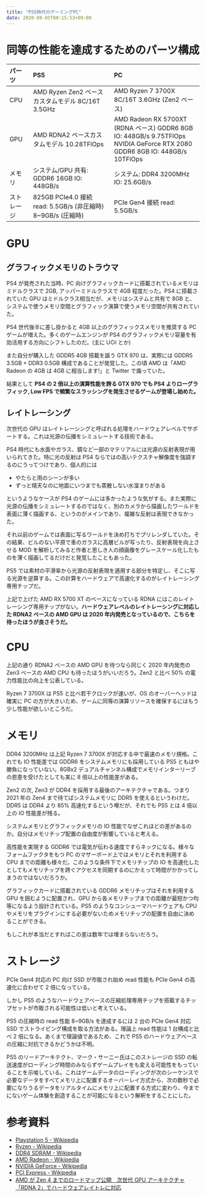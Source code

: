 ```yaml
---
title: "PS5時代のゲーミングPC"
date: 2020-08-05T00:15:53+09:00
---
```


# 同等の性能を達成するためのパーツ構成

| パーツ     | PS5                                                          | PC                                                                                                                              |
| :--------- | :----------------------------------------------------------- | :------------------------------------------------------------------------------------------------------------------------------ |
| CPU        | AMD Ryzen Zen2 ベースカスタムモデル 8C/16T 3.5GHz            | AMD Ryzen 7 3700X 8C/16T 3.6GHz (Zen2 ベース)                                                                                   |
| GPU        | AMD RDNA2 ベースカスタムモデル 10.28TFlOps                   | AMD Radeon RX 5700XT (RDNA ベース) GDDR6 8GB IO: 448GB/s 9.75TFlOps<br />NVIDIA GeForce RTX 2080 GDDR6 8GB IO: 448GB/s 10TFlOps |
| メモリ     | システム/GPU 共有: GDDR6 16GB IO: 448GB/s                    | システム: DDR4 3200MHz IO: 25.6GB/s                                                                                             |
| ストレージ | 825GB PCIe4.0 接続 read: 5.5GB/s (非圧縮時) 8~9GB/s (圧縮時) | PCIe Gen4 接続 read: 5.5GB/s                                                                                                    |

# GPU

## グラフィックメモリのトラウマ

PS4 が発売された当時、PC 向けグラフィックカードに搭載されているメモリはミドルクラスで 2GB, アッパーミドルクラスで 4GB 程度だった。PS4 に搭載されていた GPU はミドルクラス相当だが、メモリはシステムと共有で 8GB と、システムで使うメモリ空間とグラフィック演算で使うメモリ空間が共有されていた。

PS4 世代後半に差し掛かると 4GB 以上のグラフィックスメモリを推奨する PC ゲームが増えた。多くのゲームエンジンが PS4 のグラフィックメモリ容量を有効活用する方向にシフトしたのだ。(主に U○i とか)

また自分が購入した GDDR5 4GB 搭載を謳う GTX 970 は、実際には GDDR5 3.5GB + DDR3 0.5GB 構成であることが発覚した。この頃 AMD は「AMD Radeon の 4GB は 4GB に相当します!」と Twitter で煽っていた。

結果として **PS4 の 2 倍以上の演算性能を誇る GTX 970 でも PS4 よりローグラフィック, Low FPS で頻繁なスラッシングを発生させるゲームが登場し始めた。**

## レイトレーシング

次世代の GPU はレイトレーシングと呼ばれる処理をハードウェアレベルでサポートする。これは光源の伝播をシミュレートする技術である。

PS4 時代にも水面やガラス、鏡など一部のマテリアルには光源の反射表現が用いられてきた。特に光の反射は PS4 ならではの高いテクスチャ解像度を強調するのにうってつけであり、個人的には

-   やたらと雨のシーンが多い
-   ずっと晴天なのに地面にいつまでも蒸散しない水溜まりがある

というようなケースが PS4 のゲームには多かったような気がする。また実際に光源の伝播をシミュレートするのではなく、別のカメラから描画したワールドを表面に薄く描画する、というのがメインであり、複雑な反射は表現できなかった。

それ以前のゲームでは表面に写るワールドを決め打ちでプリレンダしていた。その結果、ビルのない平原で車のガラスに高層ビルが写ったり、反射表現を向上させる MOD を解析してみると作者と思しき人の顔画像をグレースケール化したものを薄く描画してるだけだと発覚したこともあった。

PS5 では素材の平滑率から光源の反射表現を適用する部分を特定し、そこに写る光源を逆算する。この計算をハードウェアで高速化するのがレイトレーシング専用チップだ。

上記で上げた AMD RX 5700 XT のベースになっている RDNA にはこのレイトレーシング専用チップがない。**ハードウェアレベルのレイトレーシングに対応した RDNA2 ベースの AMD GPU は 2020 年内発売となっているので、こちらを待ったほうが良さそうだ。**

# CPU

上記の通り RDNA2 ベースの AMD GPU を待つなら同じく 2020 年内発売の Zen3 ベースの AMD CPU も待ったほうがいいだろう。Zen2 と比べ 50% の電力性能比の向上を公表している。

Ryzen 7 3700X は PS5 と比べ若干クロックが速いが、OS のオーバーヘッドは確実に PC の方が大きいため、ゲームに同等の演算リソースを確保するにはもう少し性能が欲しいところだ。

# メモリ

DDR4 3200MHz は上記 Ryzen 7 3700X が対応する中で最速のメモリ規格。これでも IO 性能差では GDDR6 をシステムメモリにも採用している PS5 ともはや勝負になっていない。8GBx2 デュアルチャンネル構成でメモリインターリーブの恩恵を受けたとしても実に 8 倍以上の性能差がある。

Zen2 の次, Zen3 が DDR4 を採用する最後のアーキテクチャである。つまり 2021 年の Zen4 まで待てばシステムメモリに DDR5 を使えるというわけだ。DDR5 は DDR4 より 85% 高速化するという噂だが、それでも PS5 とは 4 倍以上の IO 性能差が残る。

システムメモリとグラフィックメモリの IO 性能でなぜこれほどの差があるのか。自分はメモリチップ配置の自由度が影響していると考える。

高性能を実現する GDDR6 では電気が伝わる速度ですらネックになる。様々なフォームファクタをもつ PC のマザーボード上ではメモリとそれを利用する CPU までの距離も様々だ。このような条件下でメモリチップの IO を高速化したとしてもメモリチップを跨ぐアクセスを同期するのにかえって時間がかかってしまうのではないだろうか。

グラフィックカードに搭載されている GDDR6 メモリチップはそれを利用する GPU を囲むように配置され、GPU から各メモリチップまでの距離が最短かつ均等になるよう設計されている。PS5 のようなコンシューマハードウェアも CPU やメモリをプラグインにする必要がないためメモリチップの配置を自由に決めることができる。

もしこれが本当だとすればこの差は数年では埋まらないだろう。

# ストレージ

PCIe Gen4 対応の PC 向け SSD が市販され始め read 性能も PCIe Gen4 の高速化に合わせて 2 倍になっている。

しかし PS5 のようなハードウェアベースの圧縮処理専用チップを搭載するチップセットが市販される可能性は低いと考えている。

PS5 の圧縮時の read 性能 8~9GB/s を達成するには 2 台の PCIe Gen4 対応 SSD でストライピング構成を取る方法がある。理論上 read 性能は 1 台構成と比べ 2 倍になる。あくまで理論値であるため、これで PS5 のハードウェアベースの圧縮に対抗できるかどうかは不明。

PS5 のリードアーキテクト、マーク・サーニー氏はこのストレージの SSD の転送速度がローディング時間のみならずゲームプレイをも変える可能性をもっていることを示唆している。これはゲームデータのローディングが次のシーケンスで必要なデータをすべてメモリ上に配置するオーバーレイ方式から、次の数秒で必要になりうるデータをリアルタイムにメモリ上に配置する方式に変わり、今までにないゲーム体験を創造することが可能になるという解釈をすることにした。

# 参考資料

-   [Playstation 5 - Wikipedia](https://ja.wikipedia.org/wiki/PlayStation_5)
-   [Ryzen - Wikipedia](https://ja.wikipedia.org/wiki/Ryzen)
-   [DDR4 SDRAM - Wikipedia](https://ja.wikipedia.org/wiki/DDR4_SDRAM)
-   [AMD Radeon - Wikipedia](https://ja.wikipedia.org/wiki/AMD_Radeon)
-   [NVIDIA GeForce - Wikipedia](https://ja.wikipedia.org/wiki/NVIDIA_GeForce)
-   [PCI Express - Wikipedia](https://ja.wikipedia.org/wiki/PCI_Express)
-   [AMD が Zen 4 までのロードマップ公開　次世代 GPU アーキテクチャ「RDNA 2」でハードウェアレイトレに対応](https://www.itmedia.co.jp/pcuser/articles/2003/09/news108.html)
